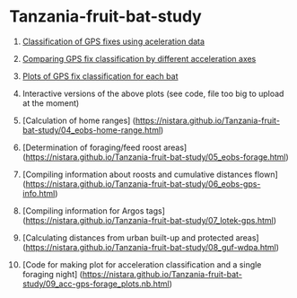 # Tanzania-fruit-bat-study


1. [Classification of GPS fixes using aceleration data](https://nistara.github.io/Tanzania-fruit-bat-study/01_eobs-classify-acc-gps.html) 

2. [Comparing GPS fix classification by different acceleration axes](https://nistara.github.io/Tanzania-fruit-bat-study/02_eobs-acc-compare.html) 

3. [Plots of GPS fix classification for each bat](https://nistara.github.io/Tanzania-fruit-bat-study/03_eobs-plot-acc.html)

4. Interactive versions of the above plots (see code, file too big to upload at the moment)

5. [Calculation of home ranges] (https://nistara.github.io/Tanzania-fruit-bat-study/04_eobs-home-range.html)

6. [Determination of foraging/feed roost areas] (https://nistara.github.io/Tanzania-fruit-bat-study/05_eobs-forage.html)

7. [Compiling information about roosts and cumulative distances flown] (https://nistara.github.io/Tanzania-fruit-bat-study/06_eobs-gps-info.html)

8. [Compiling information for Argos tags] (https://nistara.github.io/Tanzania-fruit-bat-study/07_lotek-gps.html)

9. [Calculating distances from urban built-up and protected areas] (https://nistara.github.io/Tanzania-fruit-bat-study/08_guf-wdpa.html)

10. [Code for making plot for acceleration classification and a single foraging night] (https://nistara.github.io/Tanzania-fruit-bat-study/09_acc-gps-forage_plots.nb.html)


